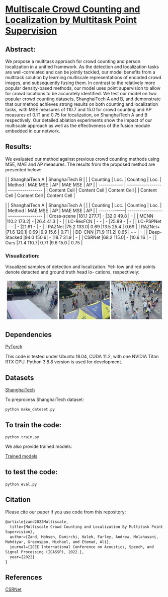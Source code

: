 # [Multiscale Crowd Counting and Localization by Multitask Point Supervision](https://arxiv.org/abs/2202.09942)
## Abstract:
We propose a multitask approach for crowd counting and person localization in a unified framework. As the detection and localization tasks are well-correlated and can be jointly tackled, our model benefits from a multitask solution by learning multiscale representations of encoded crowd images, and subsequently fusing them. In contrast to the relatively more popular density-based methods, our model uses point supervision to allow for crowd locations to be accurately identified. We test our model on two popular crowd counting datasets, ShanghaiTech A and B, and demonstrate that our method achieves strong results on both counting and localization tasks, with MSE measures of 110.7 and 15.0 for crowd counting and AP measures of 0.71 and 0.75 for localization, on ShanghaiTech A and B respectively. Our detailed ablation experiments show the impact of our multiscale approach as well as the effectiveness of the fusion module embedded in our network. 

## Results:
We evaluated our method against previous crowd counting methods using MSE, MAE and AP measures. The results from the proposed method are presented below:

|              | ShanghaiTech A    |   ShanghaiTech B  |
|              |  Counting  | Loc. |  Counting  | Loc. |
|     Method   | MAE    MSE |  AP  | MAE    MSE |  AP  |
| ------------ | ----------------- | ----------------- |
| Content Cell | Content Cell      | Content Cell      |
| Content Cell | Content Cell      | Content Cell      |


|              |   ShanghaiTech A  |   ShanghaiTech A  |
|              |  Counting  | Loc. |  Counting  | Loc. |
|     Method   | MAE    MSE |  AP  | MAE    MSE |  AP  |
| -------------| ----------------- | ----------------- |
| Cross-scene  |181.1  277.7|  -   |32.0   49.8 |  -   |
| MCNN         |110.2  173.2|  -   |26.4   41.3 |  -   |
| LC-ResFCN    |  -      -  |  -   |25.89    -  |  -   |
| LC-PSPNet    |  -      -  |  -   |21.61    -  |  -   |
| RAZNet       |75.2   133.0| 0.69 |13.5   25.4 | 0.69 |
| RAZNet+      |71.6   120.1| 0.69 |9.9    15.6 | 0.71 |
| DD-CNN       |71.9   111.2| 0.65 |  -      -  |  -   |
| Deep-Stacked |94.0   150.6|  -   |18.7   31.9 |  -   |
| CSRNet       |68.2   115.0|  -   |10.6   16   |  -   |
| Ours         |71.4   110.7| 0.71 |9.6    15.0 | 0.75 | 


### Visualization:

Visualized samples of detection and localization. Yel-
low and red points denote detected and ground truth head lo-
cations, respectively:

![](imgs/vis.png)


## Dependencies
[PyTorch](https://pytorch.org)

This code is tested under Ubuntu 18.04, CUDA 11.2, with one NVIDIA Titan RTX GPU.
Python 3.8.8 version is used for development.


## Datasets
[ShanghaiTech](https://www.kaggle.com/tthien/shanghaitech)

To preprocess ShanghaiTech dataset:
```
python make_dateset.py
```

## To train the code:
```
python train.py
```
We also provide trained models:

[Trained models](https://queensuca-my.sharepoint.com/:f:/g/personal/hd53_queensu_ca/Ercs-ffjKR5Jj7-AhnzXfQEB10Es-Yiyl5tSkc2bM_6XPw?e=T5LgaK)



## to test the code:
```
python eval.py
```

## Citation
Please cite our paper if you use code from this repository:
```
@article{zand2022Multiscale,
  title={Multiscale Crowd Counting and Localization By Multitask Point Supervision},
  author={Zand, Mohsen, Damirchi, Haleh, Farley, Andrew, Molahasani, Mahdiyar, Greenspan, Michael, and Etemad, Ali},
  journal={IEEE International Conference on Acoustics, Speech, and Signal Processing (ICASSP), 2022.},
  year={2022}
}
```


## References
[CSRNet](https://github.com/leeyeehoo/CSRNet)
